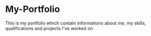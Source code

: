 # My-Portfolio
This is my portfolio which contain informations about me, my skills, qualifications and projects I've worked on
